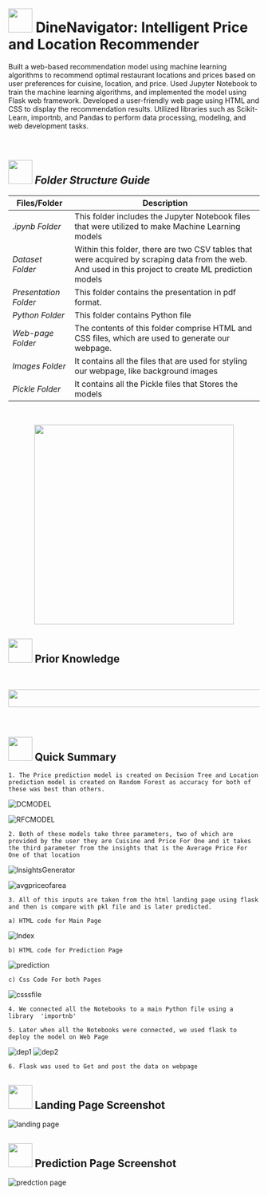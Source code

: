 # <img src=https://user-images.githubusercontent.com/122404051/235878740-0f447969-b786-41de-93ca-a4528a4db470.gif width="48" height="48" >  DineNavigator: Intelligent Price and Location Recommender
Built a web-based recommendation model using machine learning algorithms to recommend optimal restaurant locations and prices based on user preferences for cuisine, location, and price.
Used Jupyter Notebook to train the machine learning algorithms, and implemented the model using Flask web framework.
Developed a user-friendly web page using HTML and CSS to display the recommendation results.
Utilized libraries such as Scikit-Learn, importnb, and Pandas to perform data processing, modeling, and web development tasks.

<br>

##  <img src="https://user-images.githubusercontent.com/106439762/181935629-b3c47bd3-77fb-4431-a11c-ff8ba0942b63.gif" width="48" height="48"> *Folder Structure Guide*

| Files/Folder| Description |
| ------------- | ------------- |
| *.ipynb Folder* | This folder includes the Jupyter Notebook files that were utilized to make Machine Learning models  |
| *Dataset Folder* | Within this folder, there are two CSV tables that were acquired by scraping data from the web. And used in this project to create ML prediction models  |
| *Presentation Folder* | This folder contains the presentation in pdf format.  |
| *Python Folder* | This folder contains Python file |
| *Web-page Folder* | The contents of this folder comprise HTML and CSS files, which are used to generate our webpage. |
| *Images Folder* | It contains all the files that are used for styling our webpage, like background images |
| *Pickle Folder* | It contains all the Pickle files that Stores the models |

<br>
<p align="center"><img src="https://user-images.githubusercontent.com/122404051/235923506-3e8b5280-f760-44d3-af9b-9da55946b26a.gif"
 width="400" ></p>
 
 ##  <img src=https://user-images.githubusercontent.com/106439762/178803205-47a08ce7-2187-4f96-b301-a2b68690619a.gif width="48" height="48" > Prior Knowledge <br>
<br>
<p align="center"><a><img src="https://user-images.githubusercontent.com/122404051/235928491-09398424-2c7c-45f8-a0d5-f452320d015c.jpg" width="1050" height="35"></a></p>


<br>

## <img src=https://user-images.githubusercontent.com/106439762/178804195-d9db61fb-b2cf-4c8f-bfc3-214cfe0f534c.gif width="48" height="48" > Quick Summary

    1. The Price prediction model is created on Decision Tree and Location prediction model is created on Random Forest as accuracy for both of these was best than others.
  ![DCMODEL](https://github.com/harshp1801/AutoInsights-Used-Car-Analysis-Dashboard/assets/128036066/fcc1a30b-5bff-4f8d-9cff-596d82ff9cc6)
	
  ![RFCMODEL](https://github.com/harshp1801/AutoInsights-Used-Car-Analysis-Dashboard/assets/128036066/f9dbe100-b85f-40df-a5a1-1ecfb8b93661)

    2. Both of these models take three parameters, two of which are provided by the user they are Cuisine and Price For One and it takes the third parameter from the insights that is the Average Price For One of that location
  
  ![InsightsGenerator](https://github.com/harshp1801/AutoInsights-Used-Car-Analysis-Dashboard/assets/128036066/8a7d01ec-6bc1-432f-8ac6-be2234914ac5)
  
  ![avgpriceofarea](https://github.com/harshp1801/Recommender/assets/128036066/3d2a8528-156e-430c-9424-5cf41f623f6b.png)
  
    
    3. All of this inputs are taken from the html landing page using flask and then is compare with pkl file and is later predicted.
  
  	a) HTML code for Main Page
  
  ![Index](https://github.com/harshp1801/Used-Car-Analysis-Dashboard/assets/128036066/2bd02ac6-d244-4ea2-aa3b-a9852c35dc21)

  	b) HTML code for Prediction Page
  
  ![prediction](https://github.com/harshp1801/Used-Car-Analysis-Dashboard/assets/128036066/49670034-ce6c-412d-9d07-9e911bd94e34)
  	
	c) Css Code For both Pages
  
  ![csssfile](https://github.com/harshp1801/Recommender/assets/128036066/63cc22df-03f3-4bbb-8591-bc6bbd3c8eec) 
  
    4. We connected all the Notebooks to a main Python file using a library  'importnb'
    
    5. Later when all the Notebooks were connected, we used flask to deploy the model on Web Page
    
   ![dep1](https://github.com/harshp1801/Recommender/assets/128036066/458dd813-8c00-4381-9206-652983b01aac)
   ![dep2](https://github.com/harshp1801/Recommender/assets/128036066/84af5783-666e-4182-9267-eda8696dc619)
    
    6. Flask was used to Get and post the data on webpage
	
## <img src="https://user-images.githubusercontent.com/122404051/235936187-301b427a-9f69-4c72-8d3e-e289a50c3a59.png" width="48" height="48"/> Landing Page Screenshot
![landing page](https://user-images.githubusercontent.com/122404051/235935721-faca695c-97ea-4591-a633-ee1bfd2a052b.jpg)

## <img src="https://user-images.githubusercontent.com/122404051/235936187-301b427a-9f69-4c72-8d3e-e289a50c3a59.png" width="48" height="48"/> Prediction Page Screenshot
![predction page](https://user-images.githubusercontent.com/122404051/235935916-78179f03-339e-49db-814e-a185e5cd3a2d.jpeg)
